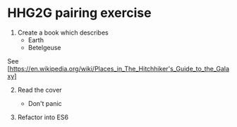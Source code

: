# HHG2G pairing exercise

1. Create a book which describes
   - Earth
   - Betelgeuse

See [https://en.wikipedia.org/wiki/Places_in_The_Hitchhiker's_Guide_to_the_Galaxy]

2. Read the cover
   - Don't panic

3. Refactor into ES6 

